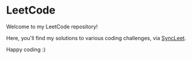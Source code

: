 # LeetCode

Welcome to my LeetCode repository! 

Here, you'll find my solutions to various coding challenges, via [SyncLeet](https://chromewebstore.google.com/detail/syncleet/maoikpiiondffkjfhjgdcfjklnmadhfk).

Happy coding :)
